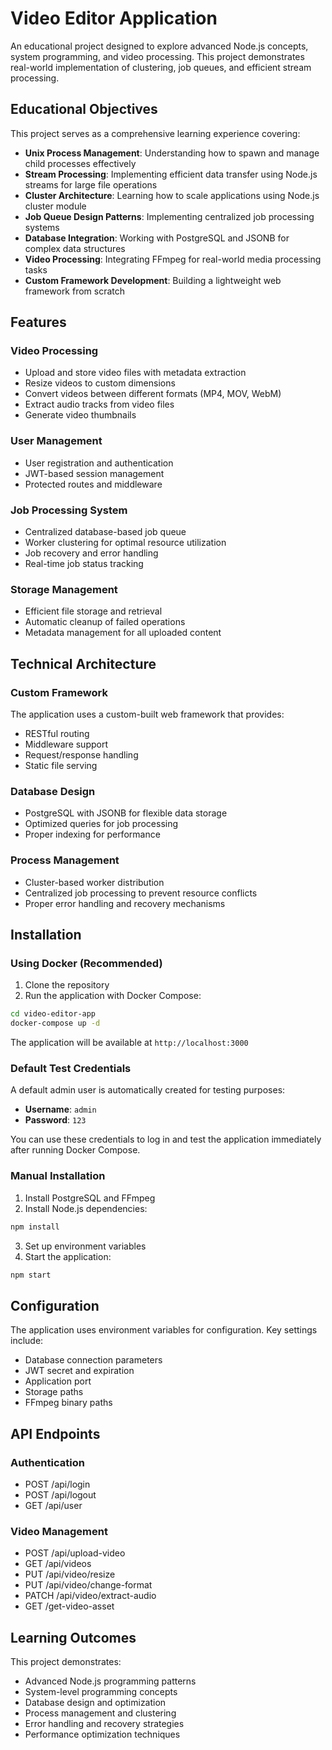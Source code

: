 # Video Editor Application

An educational project designed to explore advanced Node.js concepts, system programming, and video processing. This project demonstrates real-world implementation of clustering, job queues, and efficient stream processing.

## Educational Objectives

This project serves as a comprehensive learning experience covering:

- **Unix Process Management**: Understanding how to spawn and manage child processes effectively
- **Stream Processing**: Implementing efficient data transfer using Node.js streams for large file operations
- **Cluster Architecture**: Learning how to scale applications using Node.js cluster module
- **Job Queue Design Patterns**: Implementing centralized job processing systems
- **Database Integration**: Working with PostgreSQL and JSONB for complex data structures
- **Video Processing**: Integrating FFmpeg for real-world media processing tasks
- **Custom Framework Development**: Building a lightweight web framework from scratch

## Features

### Video Processing
- Upload and store video files with metadata extraction
- Resize videos to custom dimensions
- Convert videos between different formats (MP4, MOV, WebM)
- Extract audio tracks from video files
- Generate video thumbnails

### User Management
- User registration and authentication
- JWT-based session management
- Protected routes and middleware

### Job Processing System
- Centralized database-based job queue
- Worker clustering for optimal resource utilization
- Job recovery and error handling
- Real-time job status tracking

### Storage Management
- Efficient file storage and retrieval
- Automatic cleanup of failed operations
- Metadata management for all uploaded content

## Technical Architecture

### Custom Framework
The application uses a custom-built web framework that provides:
- RESTful routing
- Middleware support
- Request/response handling
- Static file serving

### Database Design
- PostgreSQL with JSONB for flexible data storage
- Optimized queries for job processing
- Proper indexing for performance

### Process Management
- Cluster-based worker distribution
- Centralized job processing to prevent resource conflicts
- Proper error handling and recovery mechanisms

## Installation

### Using Docker (Recommended)

1. Clone the repository
2. Run the application with Docker Compose:
```bash
cd video-editor-app
docker-compose up -d
```

The application will be available at `http://localhost:3000`

### Default Test Credentials

A default admin user is automatically created for testing purposes:
- **Username**: `admin`
- **Password**: `123`

You can use these credentials to log in and test the application immediately after running Docker Compose.

### Manual Installation

1. Install PostgreSQL and FFmpeg
2. Install Node.js dependencies:
```bash
npm install
```
3. Set up environment variables
4. Start the application:
```bash
npm start
```

## Configuration

The application uses environment variables for configuration. Key settings include:

- Database connection parameters
- JWT secret and expiration
- Application port
- Storage paths
- FFmpeg binary paths

## API Endpoints

### Authentication
- POST /api/login
- POST /api/logout
- GET /api/user

### Video Management
- POST /api/upload-video
- GET /api/videos
- PUT /api/video/resize
- PUT /api/video/change-format
- PATCH /api/video/extract-audio
- GET /get-video-asset

## Learning Outcomes

This project demonstrates:
- Advanced Node.js programming patterns
- System-level programming concepts
- Database design and optimization
- Process management and clustering
- Error handling and recovery strategies
- Performance optimization techniques

